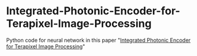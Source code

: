 # Integrated-Photonic-Encoder-for-Terapixel-Image-Processing
Python code for neural network in this paper "[Integrated Photonic Encoder for Terapixel Image Processing](https://arxiv.org/abs/2306.04554)"
